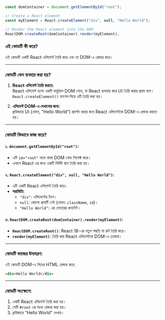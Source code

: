 
``` .js
const domContainer = document.getElementById("root");

// Create a React element
const myElement = React.createElement("div", null, "Hello World");

// Render the React element into the DOM
ReactDOM.createRoot(domContainer).render(myElement);
```


### **এই কোডটি কী করে?**
এই কোডটি একটি React এলিমেন্ট তৈরি করে এবং তা DOM-এ রেন্ডার করে। 

---

### **কোডটি কেন ব্যবহার করা হয়?**
1. **React এলিমেন্ট তৈরি করতে:**  
   React এলিমেন্ট হলো একটি ভার্চুয়াল DOM নোড, যা React ব্যবহার করে UI তৈরি করার প্রথম ধাপ।  
   `React.createElement()` ফাংশন দিয়ে এটি তৈরি করা হয়।

2. **এলিমেন্ট DOM-এ দেখানোর জন্য:**  
   ব্রাউজারে UI (যেমন, "Hello World") প্রদর্শন করার জন্য React এলিমেন্টকে DOM-এ রেন্ডার করতে হয়।

---

### **কোডটি কিভাবে কাজ করে?**

#### ১. **`document.getElementById("root")`:**  
   - এটি `id="root"` নামে থাকা DOM নোড সিলেক্ট করে।  
   - এখানে React এর জন্য একটি নির্দিষ্ট স্থান তৈরি করা হয়।

#### ২. **`React.createElement("div", null, "Hello World")`:**  
   - এটি একটি React এলিমেন্ট তৈরি করে।  
   - **পরামিতি:**  
     - `"div"`: এলিমেন্টের ট্যাগ।  
     - `null`: কোনো প্রপার্টি নেই (যেমন: `className`, `id`)।  
     - `"Hello World"`: এর ভেতরের কনটেন্ট।

#### ৩. **`ReactDOM.createRoot(domContainer).render(myElement)`:**  
   - **`ReactDOM.createRoot()`**: React 18-এর নতুন পদ্ধতি যা রুট তৈরি করে।  
   - **`render(myElement)`**: তৈরি করা React এলিমেন্টকে DOM-এ ঢোকায়।  

---

### **কোডটি কাজের উদাহরণ:**  
এই কোডটি DOM-এ নিচের HTML রেন্ডার করে:  
```html
<div>Hello World</div>
```

---

### **কোডটি সংক্ষেপে:**  
1. একটি React এলিমেন্ট তৈরি করা হয়।  
2. সেটি `#root` এর মধ্যে রেন্ডার করা হয়।  
3. ব্রাউজারে "Hello World" দেখায়।
